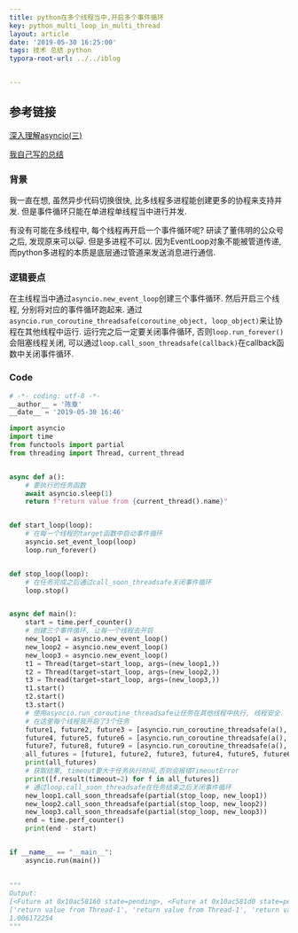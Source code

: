 ```yaml
---
title: python在多个线程当中,开启多个事件循环
key: python_multi_loop_in_multi_thread
layout: article
date: '2019-05-30 16:25:00'
tags: 技术 总结 python 
typora-root-url: ../../iblog


---
```


## 参考链接

[深入理解asyncio(三)](https://mp.weixin.qq.com/s/ZniLWGVj7C7JxPs0hhm4QQ)

[我自己写的总结](https://blog.azhangbaobao.cn/2019/05/29/%E6%80%BB%E7%BB%93asynicio.html)

### 背景

我一直在想, 虽然异步代码切换很快, 比多线程多进程能创建更多的协程来支持并发. 但是事件循环只能在单进程单线程当中进行并发.

有没有可能在多线程中, 每个线程再开启一个事件循环呢? 研读了董伟明的公众号之后, 发现原来可以😺. 但是多进程不可以. 因为EventLoop对象不能被管道传递, 而python多进程的本质是底层通过管道来发送消息进行通信.

### 逻辑要点

在主线程当中通过`asyncio.new_event_loop`创建三个事件循环. 然后开启三个线程, 分别将对应的事件循环跑起来. 通过`asyncio.run_coroutine_threadsafe(coroutine_object, loop_object)`来让协程在其他线程中运行. 运行完之后一定要关闭事件循环, 否则`loop.run_forever()`会阻塞线程关闭, 可以通过`loop.call_soon_threadsafe(callback)`在callback函数中关闭事件循环.

### Code

```python
# -*- coding: utf-8 -*-
__author__ = '陈章'
__date__ = '2019-05-30 16:46'

import asyncio
import time
from functools import partial
from threading import Thread, current_thread


async def a():
    # 要执行的任务函数
    await asyncio.sleep(1)
    return f"return value from {current_thread().name}"


def start_loop(loop):
    # 在每一个线程的target函数中启动事件循环
    asyncio.set_event_loop(loop)
    loop.run_forever()


def stop_loop(loop):
    # 在任务完成之后通过call_soon_threadsafe关闭事件循环
    loop.stop()


async def main():
    start = time.perf_counter()
    # 创建三个事件循环, 让每一个线程去开启
    new_loop1 = asyncio.new_event_loop()
    new_loop2 = asyncio.new_event_loop()
    new_loop3 = asyncio.new_event_loop()
    t1 = Thread(target=start_loop, args=(new_loop1,))
    t2 = Thread(target=start_loop, args=(new_loop2,))
    t3 = Thread(target=start_loop, args=(new_loop3,))
    t1.start()
    t2.start()
    t3.start()
    # 使用asyncio.run_coroutine_threadsafe让任务在其他线程中执行, 线程安全.
    # 在这里每个线程我开启了3个任务
    future1, future2, future3 = [asyncio.run_coroutine_threadsafe(a(), new_loop1) for i in range(3)]
    future4, future5, future6 = [asyncio.run_coroutine_threadsafe(a(), new_loop2) for i in range(3)]
    future7, future8, future9 = [asyncio.run_coroutine_threadsafe(a(), new_loop3) for i in range(3)]
    all_futures = [future1, future2, future3, future4, future5, future6, future7, future8, future9]
    print(all_futures)
    # 获取结果, timeout要大于任务执行时间,否则会报错TimeoutError
    print([f.result(timeout=2) for f in all_futures])
    # 通过loop.call_soon_threadsafe在任务结束之后关闭事件循环
    new_loop1.call_soon_threadsafe(partial(stop_loop, new_loop1))
    new_loop2.call_soon_threadsafe(partial(stop_loop, new_loop2))
    new_loop3.call_soon_threadsafe(partial(stop_loop, new_loop3))
    end = time.perf_counter()
    print(end - start)


if __name__ == "__main__":
    asyncio.run(main())
    
    
"""
Output:
[<Future at 0x10ac58160 state=pending>, <Future at 0x10ac581d0 state=pending>, <Future at 0x10ac58240 state=pending>, <Future at 0x10ac582b0 state=pending>, <Future at 0x10ac58320 state=pending>, <Future at 0x10ac58390 state=pending>, <Future at 0x10ac58400 state=pending>, <Future at 0x10ac58470 state=pending>, <Future at 0x10ac584e0 state=pending>]
['return value from Thread-1', 'return value from Thread-1', 'return value from Thread-1', 'return value from Thread-2', 'return value from Thread-2', 'return value from Thread-2', 'return value from Thread-3', 'return value from Thread-3', 'return value from Thread-3']
1.006172254
"""
```

